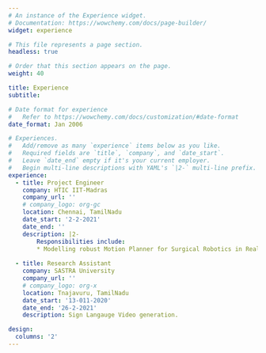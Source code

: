```yaml
---
# An instance of the Experience widget.
# Documentation: https://wowchemy.com/docs/page-builder/
widget: experience

# This file represents a page section.
headless: true

# Order that this section appears on the page.
weight: 40

title: Experience
subtitle:

# Date format for experience
#   Refer to https://wowchemy.com/docs/customization/#date-format
date_format: Jan 2006

# Experiences.
#   Add/remove as many `experience` items below as you like.
#   Required fields are `title`, `company`, and `date_start`.
#   Leave `date_end` empty if it's your current employer.
#   Begin multi-line descriptions with YAML's `|2-` multi-line prefix.
experience:
  - title: Project Engineer
    company: HTIC IIT-Madras
    company_url: ''
    # company_logo: org-gc
    location: Chennai, TamilNadu
    date_start: '2-2-2021'
    date_end: ''
    description: |2-
        Responsibilities include:
        * Modelling robust Motion Planner for Surgical Robotics in Real time.
        
  - title: Research Assistant
    company: SASTRA University 
    company_url: ''
    # company_logo: org-x
    location: Tnajavuru, TamilNadu
    date_start: '13-011-2020'
    date_end: '26-2-2021'
    description: Sign Langauge Video generation.

design:
  columns: '2'
---
```

